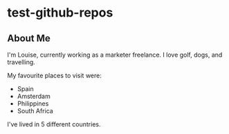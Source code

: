 # test-github-repos

## About Me

I'm Louise, currently working as a marketer freelance. I love golf, dogs, 
and travelling. 

My favourite places to visit were:

* Spain
* Amsterdam
* Philippines
* South Africa

I've lived in 5 different countries.
